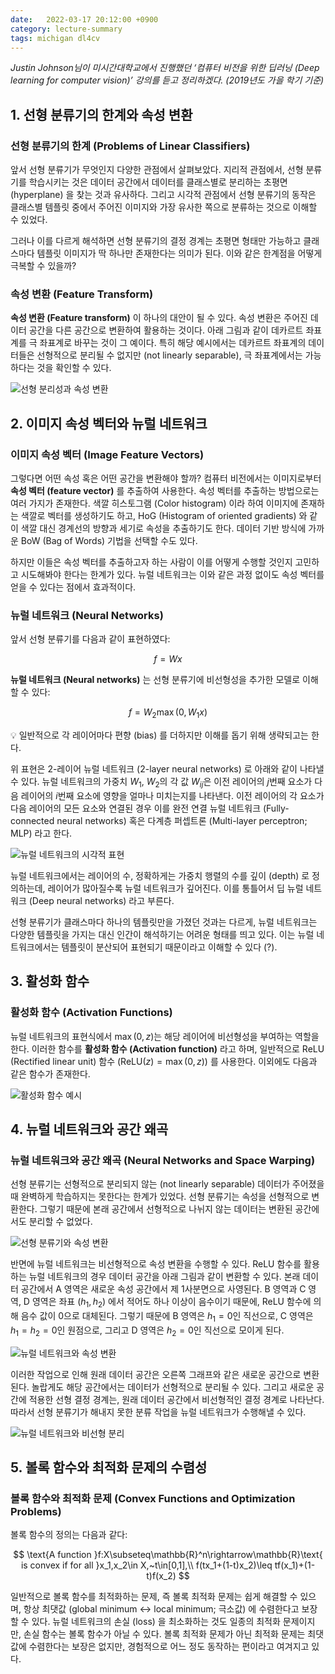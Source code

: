 ```yaml
---
date:   2022-03-17 20:12:00 +0900
category: lecture-summary
tags: michigan dl4cv
---
```


*Justin Johnson님이 미시간대학교에서 진행했던 ‘컴퓨터 비전을 위한 딥러닝 (Deep learning for computer vision)’ 강의를 듣고 정리하겠다. (2019년도 가을 학기 기준)*

## 1. 선형 분류기의 한계와 속성 변환

### 선형 분류기의 한계 (Problems of Linear Classifiers)

앞서 선형 분류기가 무엇인지 다양한 관점에서 살펴보았다. 지리적 관점에서, 선형 분류기를 학습시키는 것은 데이터 공간에서 데이터를 클래스별로 분리하는 초평면 (hyperplane) 을 찾는 것과 유사하다. 그리고 시각적 관점에서 선형 분류기의 동작은 클래스별 템플릿 중에서 주어진 이미지와 가장 유사한 쪽으로 분류하는 것으로 이해할 수 있었다.

그러나 이를 다르게 해석하면 선형 분류기의 결정 경계는 초평면 형태만 가능하고 클래스마다 템플릿 이미지가 딱 하나만 존재한다는 의미가 된다. 이와 같은 한계점을 어떻게 극복할 수 있을까?

### 속성 변환 (Feature Transform)

**속성 변환 (Feature transform)** 이 하나의 대안이 될 수 있다. 속성 변환은 주어진 데이터 공간을 다른 공간으로 변환하여 활용하는 것이다. 아래 그림과 같이 데카르트 좌표계를 극 좌표계로 바꾸는 것이 그 예이다. 특히 해당 예시에서는 데카르트 좌표계의 데이터들은 선형적으로 분리될 수 없지만 (not linearly separable), 극 좌표계에서는 가능하다는 것을 확인할 수 있다.

![선형 분리성과 속성 변환](/assets/images/2022-03-17-lecture-5-neural-networks/resource-1.png)

## 2. 이미지 속성 벡터와 뉴럴 네트워크

### 이미지 속성 벡터 (Image Feature Vectors)

그렇다면 어떤 속성 혹은 어떤 공간을 변환해야 할까? 컴퓨터 비전에서는 이미지로부터 **속성 벡터 (feature vector)** 를 추출하여 사용한다. 속성 벡터를 추출하는 방법으로는 여러 가지가 존재한다. 색깔 히스토그램 (Color histogram) 이라 하여 이미지에 존재하는 색깔로 벡터를 생성하기도 하고, HoG (Histogram of oriented gradients) 와 같이 색깔 대신 경계선의 방향과 세기로 속성을 추출하기도 한다. 데이터 기반 방식에 가까운 BoW (Bag of Words) 기법을 선택할 수도 있다.

하지만 이들은 속성 벡터를 추출하고자 하는 사람이 이를 어떻게 수행할 것인지 고민하고 시도해봐야 한다는 한계가 있다. 뉴럴 네트워크는 이와 같은 과정 없이도 속성 벡터를 얻을 수 있다는 점에서 효과적이다.

### 뉴럴 네트워크 (Neural Networks)

앞서 선형 분류기를 다음과 같이 표현하였다:

$$
f=Wx
$$

**뉴럴 네트워크 (Neural networks)** 는 선형 분류기에 비선형성을 추가한 모델로 이해할 수 있다:

$$
f=W_2\max(0,W_1x)
$$

<aside>
💡 일반적으로 각 레이어마다 편향 (bias) 를 더하지만 이해를 돕기 위해 생략되고는 한다.

</aside>

위 표현은 2-레이어 뉴럴 네트워크 (2-layer neural networks) 로 아래와 같이 나타낼 수 있다. 뉴럴 네트워크의 가중치 $W_1,~W_2$의 각 값 $W_{ij}$은 이전 레이어의 $j$번째 요소가 다음 레이어의 $i$번째 요소에 영향을 얼마나 미치는지를 나타낸다. 이전 레이어의 각 요소가 다음 레이어의 모든 요소와 연결된 경우 이를 완전 연결 뉴럴 네트워크 (Fully-connected neural networks) 혹은 다계층 퍼셉트론 (Multi-layer perceptron; MLP) 라고 한다.

![뉴럴 네트워크의 시각적 표현](/assets/images/2022-03-17-lecture-5-neural-networks/resource-2.png)

뉴럴 네트워크에서는 레이어의 수, 정확하게는 가중치 행렬의 수를 깊이 (depth) 로 정의하는데, 레이어가 많아질수록 뉴럴 네트워크가 깊어진다. 이를 통틀어서 딥 뉴럴 네트워크 (Deep neural networks) 라고 부른다.

선형 분류기가 클래스마다 하나의 템플릿만을 가졌던 것과는 다르게, 뉴럴 네트워크는 다양한 템플릿을 가지는 대신 인간이 해석하기는 어려운 형태를 띄고 있다. 이는 뉴럴 네트워크에서는 템플릿이 분산되어 표현되기 때문이라고 이해할 수 있다 (?).

## 3. 활성화 함수

### 활성화 함수 (Activation Functions)

뉴럴 네트워크의 표현식에서 $\max(0,z)$는 해당 레이어에 비선형성을 부여하는 역할을 한다. 이러한 함수를 **활성화 함수 (Activation function)** 라고 하며, 일반적으로 ReLU (Rectified linear unit) 함수 ($\text{ReLU}(z)=\max(0,z)$) 를 사용한다. 이외에도 다음과 같은 함수가 존재한다.

![활성화 함수 예시](/assets/images/2022-03-17-lecture-5-neural-networks/resource-3.png)

## 4. 뉴럴 네트워크와 공간 왜곡

### 뉴럴 네트워크와 공간 왜곡 (Neural Networks and Space Warping)

선형 분류기는 선형적으로 분리되지 않는 (not linearly separable) 데이터가 주어졌을 때 완벽하게 학습하지는 못한다는 한계가 있었다. 선형 분류기는 속성을 선형적으로 변환한다. 그렇기 때문에 본래 공간에서 선형적으로 나뉘지 않는 데이터는 변환된 공간에서도 분리할 수 없었다.

![선형 분류기와 속성 변환](/assets/images/2022-03-17-lecture-5-neural-networks/resource-4.png)

반면에 뉴럴 네트워크는 비선형적으로 속성 변환을 수행할 수 있다. ReLU 함수를 활용하는 뉴럴 네트워크의 경우 데이터 공간을 아래 그림과 같이 변환할 수 있다. 본래 데이터 공간에서 A 영역은 새로운 속성 공간에서 제 1사분면으로 사영된다. B 영역과 C 영역, D 영역은 좌표 $(h_1,h_2)$ 에서 적어도 하나 이상이 음수이기 때문에, ReLU 함수에 의해 음수 값이 0으로 대체된다. 그렇기 때문에 B 영역은 $h_1=0$인 직선으로, C 영역은 $h_1=h_2=0$인 원점으로, 그리고 D 영역은 $h_2=0$인 직선으로 모이게 된다.

![뉴럴 네트워크와 속성 변환](/assets/images/2022-03-17-lecture-5-neural-networks/resource-5.png)

이러한 작업으로 인해 원래 데이터 공간은 오른쪽 그래프와 같은 새로운 공간으로 변환된다. 놀랍게도 해당 공간에서는 데이터가 선형적으로 분리될 수 있다. 그리고 새로운 공간에 적용한 선형 결정 경계는, 원래 데이터 공간에서 비선형적인 결정 경계로 나타난다. 따라서 선형 분류기가 해내지 못한 분류 작업을 뉴럴 네트워크가 수행해낼 수 있다.

![뉴럴 네트워크와 비선형 분리](/assets/images/2022-03-17-lecture-5-neural-networks/resource-6.png)

## 5. 볼록 함수와 최적화 문제의 수렴성

### 볼록 함수와 최적화 문제 (Convex Functions and Optimization Problems)

볼록 함수의 정의는 다음과 같다:

$$
\text{A function }f:X\subseteq\mathbb{R}^n\rightarrow\mathbb{R}\text{ is convex if for all }x_1,x_2\in X,~t\in[0,1],\\
f(tx_1+(1-t)x_2)\leq tf(x_1)+(1-t)f(x_2)
$$

일반적으로 볼록 함수를 최적화하는 문제, 즉 볼록 최적화 문제는 쉽게 해결할 수 있으며, 항상 최댓값 (global minimum ↔ local minimum; 극소값) 에 수렴한다고 보장할 수 있다. 뉴럴 네트워크의 손실 (loss) 을 최소화하는 것도 일종의 최적화 문제이지만, 손실 함수는 볼록 함수가 아닐 수 있다. 볼록 최적화 문제가 아닌 최적화 문제는 최댓값에 수렴한다는 보장은 없지만, 경험적으로 어느 정도 동작하는 편이라고 여겨지고 있다.
